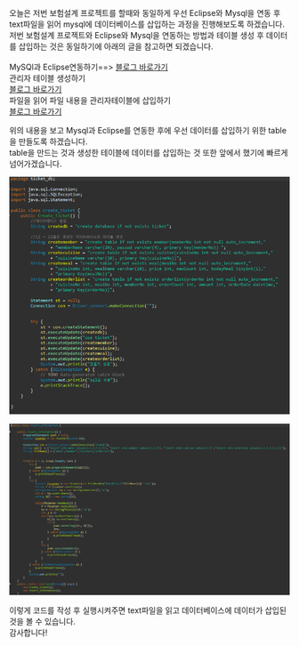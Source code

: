 오늘은 저번 보험설계 프로젝트를 할때와 동일하게 우선 Eclipse와 Mysql을 연동 후 text파일을 읽어 mysql에 데이터베이스를 삽입하는 과정을 진행해보도록 하겠습니다.<br>
저번 보험설계 프로젝트와 Eclipse와 Mysql을 연동하는 방법과 테이블 생성 후 데이터를 삽입하는 것은 동일하기에 아래의 글을 참고하면 되겠습니다.<br>
<br>
MySQl과 Eclipse연동하기==>
[블로그 바로가기](https://chilisugar-project.tistory.com/2)
<br>
관리자 테이블 생성하기<br>
[블로그 바로가기](https://chilisugar-project.tistory.com/3)
<br>
파일을 읽어 파일 내용을 관리자테이블에 삽입하기<br>
[블로그 바로가기](https://chilisugar-project.tistory.com/4)
<br>

위의 내용을 보고 Mysql과 Eclipse를 연동한 후에 우선 데이터를 삽입하기 위한 table을 만들도록 하겠습니다.<br>
table을 만드는 것과 생성한 테이블에 데이터를 삽입하는 것 또한 앞에서 했기에 빠르게 넘어가겠습니다.<br>

![실행 결과](https://github.com/junhyeok1667/JDBC-PROJECT-cafe-/blob/main/Day1/img.png)
<br>

![실행 결과](https://github.com/junhyeok1667/JDBC-PROJECT-cafe-/blob/main/Day1/img_1.png)

이렇게 코드를 작성 후 실행시켜주면 text파일을 읽고 데이터베이스에 데이터가 삽입된것을 볼 수 있습니다.<br>
감사합니다!
